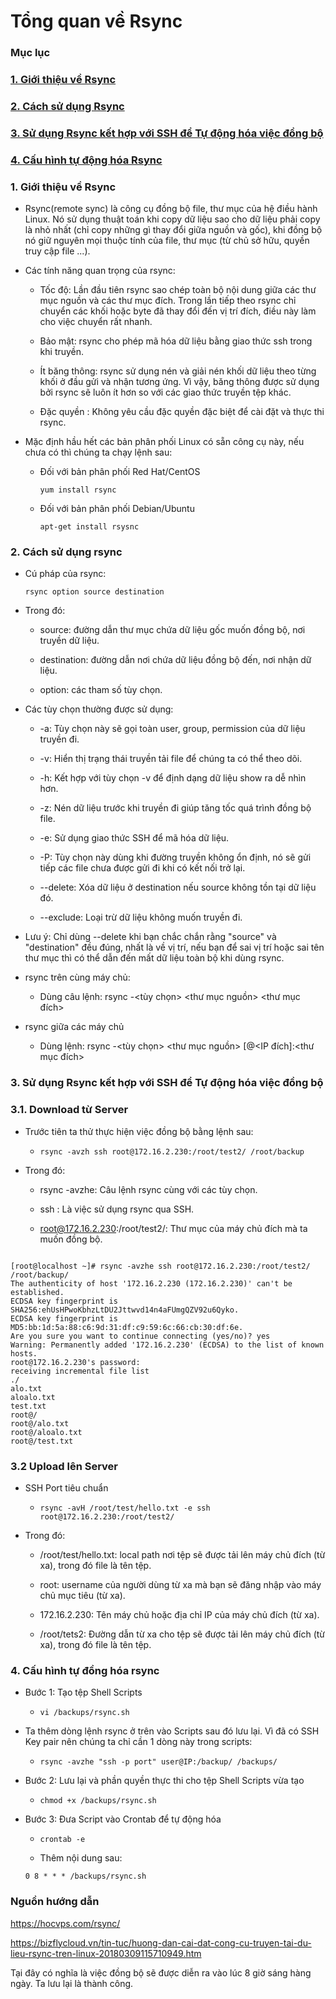 # Tổng quan về Rsync

### Mục lục

### [1. Giới thiệu về Rsync]()

### [2. Cách sử dụng Rsync]()

### [3. Sử dụng Rsync kết hợp với SSH để Tự động hóa việc đồng bộ ]()

### [4. Cấu hình tự động hóa Rsync]()
### 1. Giới thiệu về Rsync

- Rsync(remote sync) là công cụ đồng bộ file, thư mục của hệ điều hành Linux. Nó sử dụng thuật toán khi copy dữ liệu sao cho dữ liệu phải copy là nhỏ nhất (chỉ copy những gì thay đổi giữa nguồn và gốc), khi đồng bộ nó giữ nguyên mọi thuộc tính của file, thư mục (từ chủ sở hữu, quyền truy cập file ...).

- Các tính năng quan trọng của rsync:

    - Tốc độ: Lần đầu tiên rsync sao chép toàn bộ nội dung giữa các thư mục nguồn và các thư mục đích. Trong lần tiếp theo rsync chỉ chuyển các khối hoặc byte đã thay đổi đến vị trí đích, điều này làm cho việc chuyển rất nhanh.

    - Bảo mật: rsync cho phép mã hóa dữ liệu bằng giao thức ssh trong khi truyền.

    - Ít băng thông: rsync sử dụng nén và giải nén khối dữ liệu theo từng khối ở đầu gửi và nhận tương ứng. Vì vậy, băng thông được sử dụng bởi rsync sẽ luôn ít hơn so với các giao thức truyền tệp khác.

    - Đặc quyền : Không yêu cầu đặc quyền đặc biệt để cài đặt và thực thi rsync.
- Mặc định hầu hết các bản phân phối Linux có sẵn công cụ này, nếu chưa có thì chúng ta chạy lệnh sau:

    - Đối với bản phân phối Red Hat/CentOS

        ` yum install rsync `

    - Đối với bản phân phối Debian/Ubuntu

        ` apt-get install rsysnc `

### 2. Cách sử dụng rsync

- Cú pháp của rsync:

    ` rsync option source destination `

- Trong đó:

    - source: đường dẫn thư mục chứa dữ liệu gốc muốn đồng bộ, nơi truyền dữ liệu.

    - destination: đường dẫn nơi chứa dữ liệu đồng bộ đến, nơi nhận dữ liệu.
    
    - option: các tham số tùy chọn.

- Các tùy chọn thường được sử dụng:

    - -a: Tùy chọn này sẽ gọi toàn user, group, permission của dữ liệu truyền đi.

    - -v: Hiển thị trạng thái truyền tải file để chúng ta có thể theo dõi.

    - -h: Kết hợp với tùy chọn -v để định dạng dữ liệu show ra dễ nhìn hơn.

    - -z: Nén dữ liệu trước khi truyền đi giúp tăng tốc quá trình đồng bộ file.
    
    - -e: Sử dụng giao thức SSH để mã hóa dữ liệu.
    
    - -P: Tùy chọn này dùng khi đường truyền không ổn định, nó sẽ gửi tiếp các file chưa được gửi đi khi có kết nối trở lại.
    
    - --delete: Xóa dữ liệu ở destination nếu source không tồn tại dữ liệu đó.
    
    - --exclude: Loại trừ dữ liệu không muốn truyền đi.
- Lưu ý: Chỉ dùng --delete khi bạn chắc chắn rằng "source" và "destination" đều đúng, nhất là về vị trí, nếu bạn để sai vị trí hoặc sai tên thư mục thì có thể dẫn đến mất dữ liệu toàn bộ khi dùng rsync.

- rsync trên cùng máy chủ: 

    - Dùng câu lệnh: rsync -<tùy chọn> <thư mục nguồn> <thư mục đích>

- rsync giữa các máy chủ

    - Dùng lệnh: rsync -<tùy chọn> <thư mục nguồn> [<user>@<IP đích]:<thư mục đích>



### 3. Sử dụng Rsync kết hợp với SSH để Tự động hóa việc đồng bộ

### 3.1. Download từ Server

- Trước tiên ta thử thực hiện việc đồng bộ bằng lệnh sau:

    - ` rsync -avzh ssh root@172.16.2.230:/root/test2/ /root/backup `

- Trong đó:

    - rsync -avzhe: Câu lệnh rsync cùng với các tùy chọn.

    - ssh : Là việc sử dụng rsync qua SSH.

    - root@172.16.2.230:/root/test2/: Thư mục của máy chủ đích mà ta muốn đồng bộ.

```

[root@localhost ~]# rsync -avzhe ssh root@172.16.2.230:/root/test2/ /root/backup/
The authenticity of host '172.16.2.230 (172.16.2.230)' can't be established.
ECDSA key fingerprint is SHA256:ehUsHPwoKbhzLtDU2Jttwvd14n4aFUmgQZV92u6Qyko.
ECDSA key fingerprint is MD5:bb:1d:5a:88:c6:9d:31:df:c9:59:6c:66:cb:30:df:6e.
Are you sure you want to continue connecting (yes/no)? yes
Warning: Permanently added '172.16.2.230' (ECDSA) to the list of known hosts.
root@172.16.2.230's password:
receiving incremental file list
./
alo.txt
aloalo.txt
test.txt
root@/
root@/alo.txt
root@/aloalo.txt
root@/test.txt

```

### 3.2 Upload lên Server 

- SSH Port tiêu chuẩn

    - ` rsync -avH /root/test/hello.txt -e ssh root@172.16.2.230:/root/test2/ ` 

- Trong đó:

    -  /root/test/hello.txt: local path nơi tệp sẽ được tải lên máy chủ đích (từ xa), trong đó file là tên tệp.

    - root: username của người dùng từ xa mà bạn sẽ đăng nhập vào máy chủ mục tiêu (từ xa).

    - 172.16.2.230: Tên máy chủ hoặc địa chỉ IP của máy chủ đích (từ xa).

    - /root/tets2: Đường dẫn từ xa cho tệp sẽ được tải lên máy chủ đích (từ xa), trong đó file là tên tệp.


### 4. Cấu hình tự đồng hóa rsync

- Bước 1: Tạo tệp Shell Scripts

    - ` vi /backups/rsync.sh `

- Ta thêm dòng lệnh rsync ở trên vào Scripts sau đó lưu lại. Vì đã có SSH Key pair nên chúng ta chỉ cần 1 dòng này trong scripts:

    - ` rsync -avzhe "ssh -p port" user@IP:/backup/ /backups/ `

- Bước 2: Lưu lại và phần quyền thực thi cho tệp Shell Scripts vừa tạo

    - ` chmod +x /backups/rsync.sh `

- Bước 3: Đưa Script vào Crontab để tự động hóa

    - ` crontab -e `

    - Thêm nội dung sau:

    ` 0 8 * * * /backups/rsync.sh `

### Nguồn hướng dẫn

https://hocvps.com/rsync/

https://bizflycloud.vn/tin-tuc/huong-dan-cai-dat-cong-cu-truyen-tai-du-lieu-rsync-tren-linux-20180309115710949.htm

Tại đây có nghĩa là việc đồng bộ sẽ được diễn ra vào lúc 8 giờ sáng hàng ngày. Ta lưu lại là thành công.


